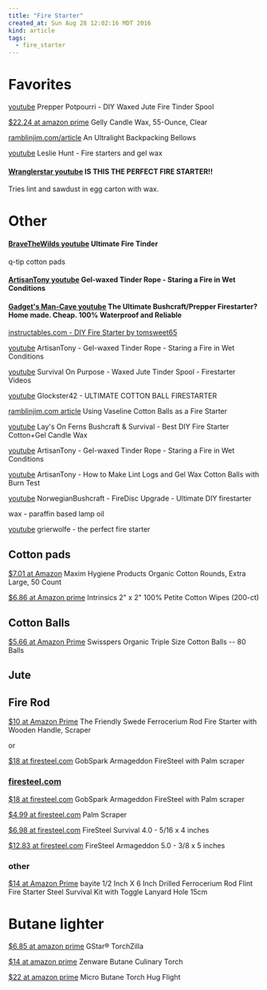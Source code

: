 ```yaml
---
title: "Fire Starter"
created_at: Sun Aug 28 12:02:16 MDT 2016
kind: article
tags:
  - fire_starter
---
```


# Favorites

<a href="https://www.youtube.com/watch?v=4000E1vC0xo" target="_blank">youtube</a>
Prepper Potpourri - DIY Waxed Jute Fire Tinder Spool

<a href="https://www.amazon.com/Gelly-Candle-Wax-55-Ounce-Clear/dp/B0018BUH1M" target="_blank">$22.24 at amazon prime</a>
Gelly Candle Wax, 55-Ounce, Clear

<a href="http://www.ramblinjim.com/articles/an-ultralight-backpacking-bellows/" target="_blank">ramblinjim.com/article</a>
An Ultralight Backpacking Bellows

<a href="https://www.youtube.com/watch?v=l9GHfF2Zlyo" target="_blank">youtube</a>
Leslie Hunt - Fire starters and gel wax

<h4>
  <a href="https://www.youtube.com/watch?v=kYJGCdiEGr8" target="_blank">Wranglerstar youtube</a>
  IS THIS THE PERFECT FIRE STARTER!!
</h4>

Tries lint and sawdust in egg carton with wax.

# Other

<h4>
  <a href="https://www.youtube.com/watch?v=3L_8yfLqy1Q" target="_blank">BraveTheWilds youtube</a>
  Ultimate Fire Tinder
</h4>

q-tip cotton pads

<h4>
  <a href="https://www.youtube.com/watch?v=pqZm8VrTx6k" target="_blank">ArtisanTony youtube</a>
  Gel-waxed Tinder Rope - Staring a Fire in Wet Conditions
</h4>

<h4>
  <a href="https://www.youtube.com/watch?v=uCni8yLXR3w" target="_blank">Gadget's Man-Cave youtube</a>
  The Ultimate Bushcraft/Prepper Firestarter? Home made. Cheap. 100% Waterproof and Reliable
</h4>


<a href="http://www.instructables.com/id/DIY-Fire-Starter/" target="_blank">instructables.com - DIY Fire Starter by tomsweet65</a>

<a href="https://www.youtube.com/watch?v=pqZm8VrTx6k" target="_blank">youtube</a>
ArtisanTony - Gel-waxed Tinder Rope - Staring a Fire in Wet Conditions

<a href="https://www.youtube.com/watch?v=oswiNebd0q4" target="_blank">youtube</a>
Survival On Purpose - Waxed Jute Tinder Spool - Firestarter Videos

<a href="https://www.youtube.com/watch?v=UARyRi0qJl4" target="_blank">youtube</a>
Glockster42 - ULTIMATE COTTON BALL FIRESTARTER

<a href="http://www.ramblinjim.com/articles/using-vaseline-cotton-balls-as-a-fire-starter/" target="_blank">ramblinjim.com article</a>
Using Vaseline Cotton Balls as a Fire Starter

<a href="https://www.youtube.com/watch?v=7FDse-TowpA" target="_blank">youtube</a>
Lay's On Ferns Bushcraft & Survival - Best DIY Fire Starter Cotton+Gel Candle Wax

<a href="https://www.youtube.com/watch?v=pqZm8VrTx6k" target="_blank">youtube</a>
ArtisanTony - Gel-waxed Tinder Rope - Staring a Fire in Wet Conditions

<a href="https://www.youtube.com/watch?v=WG97OHxHmOg" target="_blank">youtube</a>
ArtisanTony - How to Make Lint Logs and Gel Wax Cotton Balls with Burn Test


<a href="https://www.youtube.com/watch?v=Xj3FDeZZVjQ" target="_blank">youtube</a>
NorwegianBushcraft - FireDisc Upgrade - Ultimate DIY firestarter

wax -
paraffin based lamp oil


<a href="https://www.youtube.com/watch?v=c_GI51vc-Bc" target="_blank">youtube</a>
grierwolfe - the perfect fire starter

## Cotton pads

<a href="https://www.amazon.com/Maxim-Hygiene-Products-Organic-Cotton/dp/B00H3KNN8G" target="_blank">$7.01 at Amazon</a>
Maxim Hygiene Products Organic Cotton Rounds, Extra Large, 50 Count 


<a href="https://www.amazon.com/Intrinsics-Petite-Cotton-Wipes-200-ct/dp/B003O4IZ9C" target="_blank">$6.86 at Amazon prime</a>
Intrinsics 2" x 2" 100% Petite Cotton Wipes (200-ct)

## Cotton Balls

<a href="https://www.amazon.com/Swisspers-Organic-Triple-Cotton-Balls/dp/B00E8T2X36" target="_blank">$5.66 at Amazon Prime</a>
Swisspers Organic Triple Size Cotton Balls -- 80 Balls

## Jute

## Fire Rod

<a href="https://www.amazon.com/Friendly-Swede-Ferrocerium-Starter-Emergency/dp/B01I37D73I" target="_blank">$10 at Amazon Prime</a>
The Friendly Swede Ferrocerium Rod Fire Starter with Wooden Handle, Scraper

or

<a href="http://firesteel.com/gobspark-armageddon-firesteel/" target="_blank">$18 at firesteel.com</a>
GobSpark Armageddon FireSteel with Palm scraper

### <a href="http://firesteel.com/" target="_blank">firesteel.com</a>

<a href="http://firesteel.com/gobspark-armageddon-firesteel/" target="_blank">$18 at firesteel.com</a>
GobSpark Armageddon FireSteel with Palm scraper

<a href="http://firesteel.com/palm-scraper/" target="_blank">$4.99 at firesteel.com</a>
Palm Scraper


<a href="http://firesteel.com/firesteel-survival" target="_blank">$6.98 at firesteel.com</a>
FireSteel Survival 4.0 - 5/16 x 4 inches

<a href="http://firesteel.com/firesteel-armageddon-5-0/" target="_blank">$12.83 at firesteel.com</a>
FireSteel Armageddon 5.0 - 3/8 x 5 inches

### other

<a href="https://www.amazon.com/bayite-Drilled-Ferrocerium-Starter-Survival/dp/B00S6F4RDC" target="_blank">$14 at Amazon Prime</a>
bayite 1/2 Inch X 6 Inch Drilled Ferrocerium Rod Flint Fire Starter Steel Survival Kit with Toggle Lanyard Hole 15cm 

# Butane lighter

<a href="https://www.amazon.com/GStar®-TorchZilla-Windproof-Flames-Lighter/dp/B00MWCNE20" target="_blank">$6.85 at amazon prime</a>
GStar® TorchZilla 

<a href="https://www.amazon.com/Zenware-Refillable-Professional-Culinary-Soldering/dp/B01F7PQU88" target="_blank">$14 at amazon prime</a>
Zenware Butane Culinary Torch

<a href="https://www.amazon.com/Hug-Flight-Flamethrower-Professional-Self-Igniting/dp/B01DXVXAOK" target="_blank">$22 at amazon prime</a>
Micro Butane Torch Hug Flight

<!--
html boilerplate
<a href="" target="_blank"></a>
<a name=""></a>
<img src="" width="400px">
<ul>
  <li></li>
</ul>
<pre>
</pre>
<pre><code>
</code></pre>
-->
